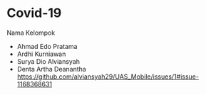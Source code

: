 # Covid-19

Nama Kelompok 
- Ahmad Edo Pratama
- Ardhi Kurniawan
- Surya Dio Alviansyah
- Denta Artha Deanantha
https://github.com/alviansyah29/UAS_Mobile/issues/1#issue-1168368631
